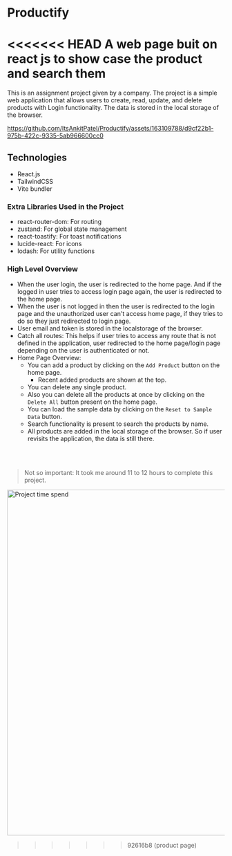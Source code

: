 # Productify
<<<<<<< HEAD
A web page buit on react js to show case the product and search them
=======

This is an assignment project given by a company. The project is a simple web application that allows users to create, read, update, and delete products with Login functionality. The data is stored in the local storage of the browser.



https://github.com/ItsAnkitPatel/Productify/assets/163109788/d9cf22b1-975b-422c-9335-5ab966600cc0


## Technologies

- React.js
- TailwindCSS
- Vite bundler

### Extra Libraries Used in the Project

- react-router-dom: For routing
- zustand: For global state management
- react-toastify: For toast notifications
- lucide-react: For icons
- lodash: For utility functions

### High Level Overview

- When the user login, the user is redirected to the home page. And if the logged in user tries to access login page again, the user is redirected to the home page.
- When the user is not logged in then the user is redirected to the login page and the unauthorized user can't access home page, if they tries to do so they just redirected to login page.
- User email and token is stored in the localstorage of the browser.
- Catch all routes: This helps if user tries to access any route that is not defined in the application, user redirected to the home page/login page depending on the user is authenticated or not.
- Home Page Overview:
  - You can add a product by clicking on the `Add Product` button on the home page.
    - Recent added products are shown at the top.
  - You can delete any single product.
  - Also you can delete all the products at once by clicking on the `Delete All` button present on the home page.
  - You can load the sample data by clicking on the `Reset to Sample Data` button.
  - Search functionality is present to search the products by name.
  - All products are added in the local storage of the browser. So if user revisits the application, the data is still there.

<br>
<br>

> Not so important: It took me around 11 to 12 hours to complete this project.

<img src="https://github.com/ItsAnkitPatel/Productify/assets/163109788/5c91b1b7-532b-45a9-81d7-fddfdc3d6146" width=800  alt="Project time spend"/>

>>>>>>> 92616b8 (product page)
